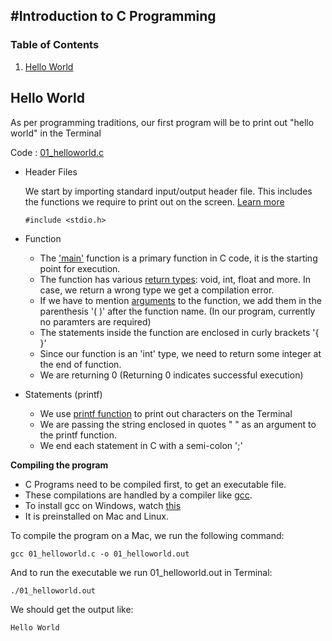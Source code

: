 #Introduction to C Programming 
---

### Table of Contents

1. [Hello World](#helloworld)

<h2 id="helloworld">Hello World</h2>

As per programming traditions, our first program will be to print out "hello world" in the Terminal

Code : [01\_helloworld.c](https://github.com/rugvedmhatre/c-programming/blob/main/01_hello_world.c)

- Header Files
  
  We start by importing standard input/output header file. This includes the functions we require to print out on the screen. [Learn more](https://gcc.gnu.org/onlinedocs/cpp/Header-Files.html#:~:text=A%20header%20file%20is%20a,preprocessing%20directive%20'%20%23include%20'.)
  
  ```
  #include <stdio.h>
  ```
  

- Function
  - The ['main'](https://learn.microsoft.com/en-us/cpp/c-language/main-function-and-program-execution?view=msvc-170) function is a primary function in C code, it is the starting point for execution.
  - The function has various [return types](https://learn.microsoft.com/en-us/cpp/c-language/return-statement-c?view=msvc-170): void, int, float and more. In case, we return a wrong type we get a compilation error.
  - If we have to mention [arguments](https://learn.microsoft.com/en-us/cpp/c-language/arguments?view=msvc-170) to the function, we add them in the parenthesis '( )' after the function name. 
    (In our program, currently no paramters are required)
  - The statements inside the function are enclosed in curly brackets '{ }'
  - Since our function is an 'int' type, we need to return some integer at the end of function.
  - We are returning 0 
    (Returning 0 indicates successful execution)

- Statements (printf)
  - We use [printf function](https://cplusplus.com/reference/cstdio/printf/) to print out characters on the Terminal
  - We are passing the string enclosed in quotes " " as an argument to the printf function.
  - We end each statement in C with a semi-colon ';'

**Compiling the program**

- C Programs need to be compiled first, to get an executable file.
- These compilations are handled by a compiler like [gcc](https://gcc.gnu.org/).
- To install gcc on Windows, watch [this](https://youtu.be/lqzuR2USKRM)
- It is preinstalled on Mac and Linux.

To compile the program on a Mac, we run the following command:

```
gcc 01_helloworld.c -o 01_helloworld.out
```

And to run the executable we run 01\_helloworld.out in Terminal:

```
./01_helloworld.out
```

We should get the output like:

```
Hello World
```